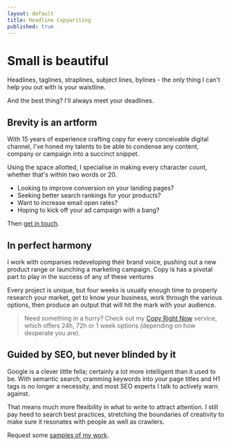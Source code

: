 ```yaml
---
layout: default
title: Headline Copywriting
published: true
---
```

# Small is beautiful

Headlines, taglines, straplines, subject lines, bylines - the only thing I can't help you out with is your waistline.

And the best thing? I'll always meet your deadlines.

## Brevity is an artform

With 15 years of experience crafting copy for every conceivable digital channel, I've honed my talents to be able to condense any content, company or campaign into a succinct snippet.

Using the space allotted, I specialise in making every character count, whether that's within two words or 20.

- Looking to improve conversion on your landing pages?
- Seeking better search rankings for your products?
- Want to increase email open rates?
- Hoping to kick off your ad campaign with a bang?

Then [get in touch](/contact).

## In perfect harmony

I work with companies redeveloping their brand voice, pushing out a new product range or launching a marketing campaign. Copy is has a pivotal part to play in the success of any of these ventures

Every project is unique, but four weeks is usually enough time to properly research your market, get to know your business, work through the various options, then produce an output that will hit the mark with your audience.

> Need something in a hurry? Check out my [Copy Right Now](/copy-right-now) service, which offers 24h, 72h or 1 week options (depending on how desperate you are).

## Guided by SEO, but never blinded by it

Google is a clever little fella; certainly a lot more intelligent than it used to be. With semantic search, cramming keywords into your page titles and H1 tags is no longer a necessity, and most SEO experts I talk to actively warn against.

That means much more flexibility in what to write to attract attention. I still pay heed to search best practices, stretching the boundaries of creativity to make sure it resonates with people as well as crawlers.

Request some [samples of my work](/contact).
